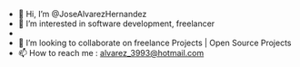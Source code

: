 - 👋 Hi, I’m @JoseAlvarezHernandez
- 👀 I’m interested in software development, freelancer
-
- 💞️ I’m looking to collaborate on freelance Projects | Open Source Projects
- 📫 How to reach me : alvarez_3993@hotmail.com

<!---
JoseAlvarezHernandez/JoseAlvarezHernandez is a ✨ special ✨ repository because its `README.md` (this file) appears on your GitHub profile.
You can click the Preview link to take a look at your changes.
--->
